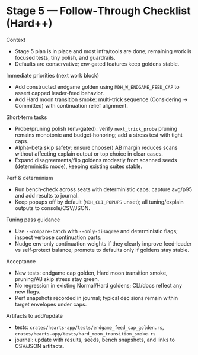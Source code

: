 ﻿# Stage 5 — Follow‑Through Checklist (Hard++)

Context
- Stage 5 plan is in place and most infra/tools are done; remaining work is focused tests, tiny polish, and guardrails.
- Defaults are conservative; env‑gated features keep goldens stable.

Immediate priorities (next work block)
- Add constructed endgame golden using `MDH_W_ENDGAME_FEED_CAP` to assert capped leader‑feed behavior.
- Add Hard moon transition smoke: multi‑trick sequence (Considering → Committed) with continuation relief alignment.

Short‑term tasks
- Probe/pruning polish (env‑gated): verify `next_trick_probe` pruning remains monotonic and budget‑honoring; add a stress test with tight caps.
- Alpha–beta skip safety: ensure choose() AB margin reduces scans without affecting explain output or top choice in clear cases.
- Expand disagreements/flip goldens modestly from scanned seeds (deterministic mode), keeping existing suites stable.

Perf & determinism
- Run bench‑check across seats with deterministic caps; capture avg/p95 and add results to journal.
- Keep popups off by default (`MDH_CLI_POPUPS` unset); all tuning/explain outputs to console/CSV/JSON.

Tuning pass guidance
- Use `--compare-batch` with `--only-disagree` and deterministic flags; inspect verbose continuation parts.
- Nudge env‑only continuation weights if they clearly improve feed‑leader vs self‑protect balance; promote to defaults only if goldens stay stable.

Acceptance
- New tests: endgame cap golden, Hard moon transition smoke, pruning/AB skip stress stay green.
- No regression in existing Normal/Hard goldens; CLI/docs reflect any new flags.
- Perf snapshots recorded in journal; typical decisions remain within target envelopes under caps.

Artifacts to add/update
- tests: `crates/hearts-app/tests/endgame_feed_cap_golden.rs`, `crates/hearts-app/tests/hard_moon_transition_smoke.rs`
- journal: update with results, seeds, bench snapshots, and links to CSV/JSON artifacts.